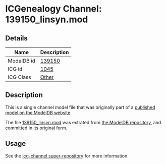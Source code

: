 # ICGenealogy Channel: 139150\_linsyn.mod

## Details

Name | Description
---- | -----------
ModelDB id | [139150](http://senselab.med.yale.edu/ModelDB/ShowModel.cshtml?model=139150)
ICG id | [1045](http://icg.neurotheory.ox.ac.uk/channels/other/1045)
ICG Class | [Other](http://icg.neurotheory.ox.ac.uk/channels/other)

## Description

This is a single channel model file that was originally part of a [published model on the ModelDB website](http://senselab.med.yale.edu/mModelDB/ShowModel.cshtml?model=139150).

The file [139150\_linsyn.mod](139150_linsyn.mod) was extrated from [the ModelDB repository](http://senselab.med.yale.edu/ModelDB/ShowModel.cshtml?model=139150), and committed in its original form.

## Usage

See the [icg-channel super-repository](https://github.com/icgenealogy/icg-channels) for more information.